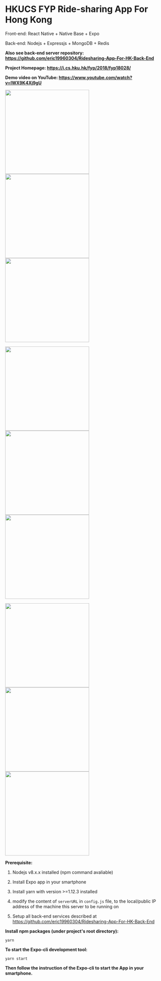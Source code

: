 # HKUCS FYP Ride-sharing App For Hong Kong

Front-end: React Native + Native Base + Expo

Back-end: Nodejs + Expressjs + MongoDB + Redis

**Also see back-end server repository: https://github.com/eric19960304/Ridesharing-App-For-HK-Back-End**

**Project Homepage: https://i.cs.hku.hk/fyp/2018/fyp18028/**

**Demo video on YouTube: https://www.youtube.com/watch?v=lWX9K4Xj9gU**

<img src="https://raw.githubusercontent.com/eric19960304/Ridesharing-App-For-HK/master/assets/demo/1.jpg" width="270"> <img src="https://raw.githubusercontent.com/eric19960304/Ridesharing-App-For-HK/master/assets/demo/2.jpg" width="270"> <img src="https://raw.githubusercontent.com/eric19960304/Ridesharing-App-For-HK/master/assets/demo/3.jpg" width="270">


<img src="https://raw.githubusercontent.com/eric19960304/Ridesharing-App-For-HK/master/assets/demo/4.jpg" width="270"> <img src="https://raw.githubusercontent.com/eric19960304/Ridesharing-App-For-HK/master/assets/demo/5.jpg" width="270"> <img src="https://raw.githubusercontent.com/eric19960304/Ridesharing-App-For-HK/master/assets/demo/6.jpg" width="270">


<img src="https://raw.githubusercontent.com/eric19960304/Ridesharing-App-For-HK/master/assets/demo/7.jpg" width="270"> <img src="https://raw.githubusercontent.com/eric19960304/Ridesharing-App-For-HK/master/assets/demo/8.jpg" width="270"> <img src="https://raw.githubusercontent.com/eric19960304/Ridesharing-App-For-HK/master/assets/demo/9.jpg" width="270">



**Prerequisite:**

1. Nodejs v8.x.x installed (npm command avaliable)

2. Install Expo app in your smartphone

3. Install yarn with version >=1.12.3 installed

4. modify the content of `serverURL` in `config.js` file, to the local/public IP address of the machine this server to be running on

5. Setup all back-end services described at https://github.com/eric19960304/Ridesharing-App-For-HK-Back-End



**Install npm packages (under project's root directory):**

`yarn`


**To start the Expo-cli development tool:**

`yarn start`


**Then follow the instruction of the Expo-cli to start the App in your smartphone.**
